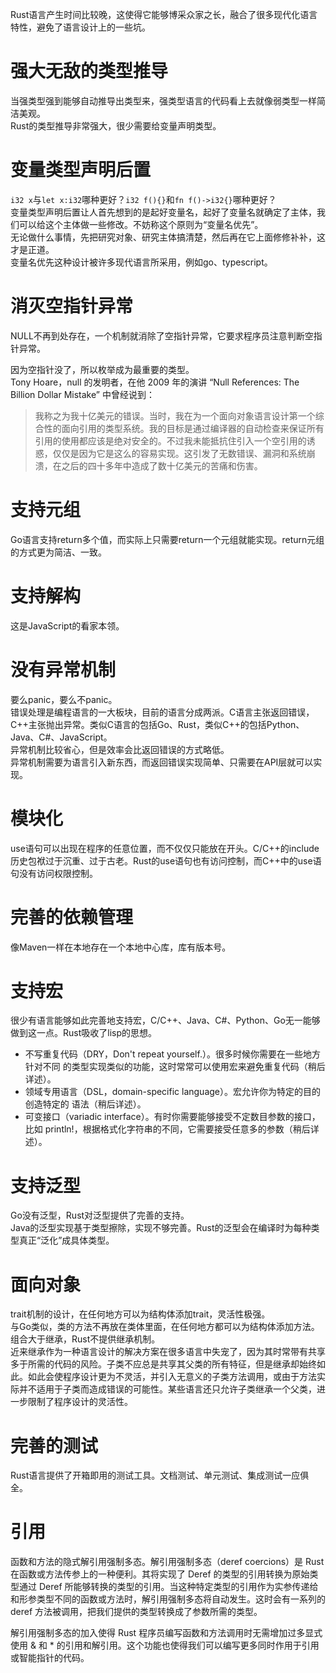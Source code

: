 Rust语言产生时间比较晚，这使得它能够博采众家之长，融合了很多现代化语言特性，避免了语言设计上的一些坑。

# 强大无敌的类型推导
当强类型强到能够自动推导出类型来，强类型语言的代码看上去就像弱类型一样简洁美观。  
Rust的类型推导非常强大，很少需要给变量声明类型。

# 变量类型声明后置
`i32 x`与`let x:i32`哪种更好？`i32 f(){}`和`fn f()->i32{}`哪种更好？  
变量类型声明后置让人首先想到的是起好变量名，起好了变量名就确定了主体，我们可以给这个主体做一些修改。不妨称这个原则为“变量名优先”。  
无论做什么事情，先把研究对象、研究主体搞清楚，然后再在它上面修修补补，这才是正道。  
变量名优先这种设计被许多现代语言所采用，例如go、typescript。

# 消灭空指针异常
NULL不再到处存在，一个机制就消除了空指针异常，它要求程序员注意判断空指针异常。

因为空指针没了，所以枚举成为最重要的类型。  
Tony Hoare，null 的发明者，在他 2009 年的演讲 “Null References: The Billion Dollar Mistake” 中曾经说到：
> 我称之为我十亿美元的错误。当时，我在为一个面向对象语言设计第一个综合性的面向引用的类型系统。我的目标是通过编译器的自动检查来保证所有引用的使用都应该是绝对安全的。不过我未能抵抗住引入一个空引用的诱惑，仅仅是因为它是这么的容易实现。这引发了无数错误、漏洞和系统崩溃，在之后的四十多年中造成了数十亿美元的苦痛和伤害。

# 支持元组
Go语言支持return多个值，而实际上只需要return一个元组就能实现。return元组的方式更为简洁、一致。

# 支持解构
这是JavaScript的看家本领。

# 没有异常机制
要么panic，要么不panic。  
错误处理是编程语言的一大板块，目前的语言分成两派。C语言主张返回错误，C++主张抛出异常。类似C语言的包括Go、Rust，类似C++的包括Python、Java、C#、JavaScript。  
异常机制比较省心，但是效率会比返回错误的方式略低。  
异常机制需要为语言引入新东西，而返回错误实现简单、只需要在API层就可以实现。     

# 模块化
use语句可以出现在程序的任意位置，而不仅仅只能放在开头。C/C++的include历史包袱过于沉重、过于古老。Rust的use语句也有访问控制，而C++中的use语句没有访问权限控制。  

# 完善的依赖管理
像Maven一样在本地存在一个本地中心库，库有版本号。

# 支持宏
很少有语言能够如此完善地支持宏，C/C++、Java、C#、Python、Go无一能够做到这一点。Rust吸收了lisp的思想。

* 不写重复代码（DRY，Don't repeat yourself.）。很多时候你需要在一些地方针对不同 的类型实现类似的功能，这时常常可以使用宏来避免重复代码（稍后详述）。
* 领域专用语言（DSL，domain-specific language）。宏允许你为特定的目的创造特定的 语法（稍后详述）。
* 可变接口（variadic interface）。有时你需要能够接受不定数目参数的接口，比如 println!，根据格式化字符串的不同，它需要接受任意多的参数（稍后详述）。

# 支持泛型
Go没有泛型，Rust对泛型提供了完善的支持。  
Java的泛型实现基于类型擦除，实现不够完善。Rust的泛型会在编译时为每种类型真正“泛化”成具体类型。  

# 面向对象
trait机制的设计，在任何地方可以为结构体添加trait，灵活性极强。  
与Go类似，类的方法不再放在类体里面，在任何地方都可以为结构体添加方法。  
组合大于继承，Rust不提供继承机制。  
近来继承作为一种语言设计的解决方案在很多语言中失宠了，因为其时常带有共享多于所需的代码的风险。子类不应总是共享其父类的所有特征，但是继承却始终如此。如此会使程序设计更为不灵活，并引入无意义的子类方法调用，或由于方法实际并不适用于子类而造成错误的可能性。某些语言还只允许子类继承一个父类，进一步限制了程序设计的灵活性。

# 完善的测试
Rust语言提供了开箱即用的测试工具。文档测试、单元测试、集成测试一应俱全。  

# 引用
函数和方法的隐式解引用强制多态。解引用强制多态（deref coercions）是 Rust 在函数或方法传参上的一种便利。其将实现了 Deref 的类型的引用转换为原始类型通过 Deref 所能够转换的类型的引用。当这种特定类型的引用作为实参传递给和形参类型不同的函数或方法时，解引用强制多态将自动发生。这时会有一系列的 deref 方法被调用，把我们提供的类型转换成了参数所需的类型。

解引用强制多态的加入使得 Rust 程序员编写函数和方法调用时无需增加过多显式使用 & 和 * 的引用和解引用。这个功能也使得我们可以编写更多同时作用于引用或智能指针的代码。
